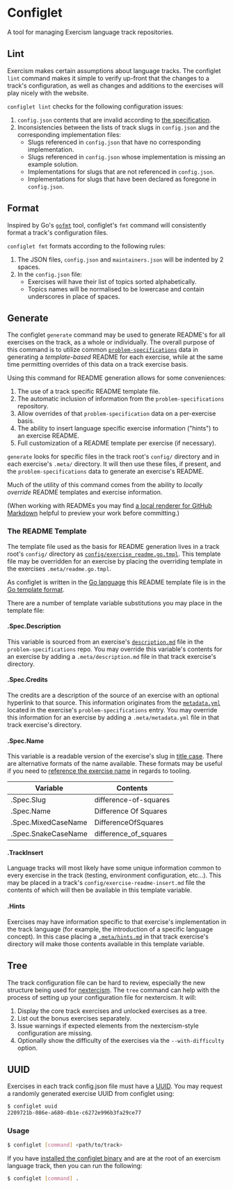 # Configlet

A tool for managing Exercism language track repositories.

## Lint

Exercism makes certain assumptions about language tracks. The configlet `lint` command makes it simple to verify up-front that the changes to a track's configuration, as well as changes and additions to the exercises will play nicely with the website.

`configlet lint` checks for the following configuration issues:

1. `config.json` contents that are invalid according to [the specification](https://github.com/exercism/problem-specifications/blob/master/CONTRIBUTING.md#track-configuration-file).
1. Inconsistencies between the lists of track slugs in `config.json` and the corresponding implementation files:
    * Slugs referenced in `config.json` that have no corresponding implementation.
    * Slugs referenced in `config.json` whose implementation is missing an example solution.
    * Implementations for slugs that are not referenced in `config.json`.
    * Implementations for slugs that have been declared as foregone in `config.json`.

## Format

Inspired by Go's [`gofmt`](https://blog.golang.org/go-fmt-your-code) tool, configlet's `fmt` command will consistently format a track's configuration files.

`configlet fmt` formats according to the following rules:

1. The JSON files, `config.json` and `maintainers.json` will be indented by 2 spaces.
1. In the `config.json` file:
    * Exercises will have their list of topics sorted alphabetically.
    * Topics names will be normalised to be lowercase and contain underscores in place of spaces.

## Generate

The configlet `generate` command may be used to generate README's for all exercises on the track, as a whole or individually. The overall purpose of this command is to utilize common [`problem-specifications`](https://github.com/exercism/problem-specifications) data in generating a *template-based* README for each exercise, while at the same time permitting overrides of this data on a track exercise basis.

Using this command for README generation allows for some conveniences:

1. The use of a track specific README template file.
1. The automatic inclusion of information from the `problem-specifications` repository.
1. Allow overrides of that `problem-specification` data on a per-exercise basis.
1. The ability to insert language specific exercise information ("hints") to an exercise README.
1. Full customization of a README template per exercise (if necessary).

`generate` looks for specific files in the track root's `config/` directory and in each exercise's `.meta/` directory. It will then use these files, if present, and the `problem-specifications` data to generate an exercise's README. 

Much of the utility of this command comes from the ability to *locally override* README templates and exercise information.

(When working with READMEs you may find [a local renderer for GitHub Markdown](https://github.com/joeyespo/grip) helpful to preview your work before committing.)

### The README Template

The template file used as the basis for README generation lives in a track root's `config/` directory as [`config/exercise_readme.go.tmpl`](https://github.com/exercism/lua/blob/master/config/exercise_readme.go.tmpl). This template file may be overridden for an exercise by placing the overriding template in the exercises `.meta/readme.go.tmpl`. 

As configlet is written in the [Go language](https://golang.org/) this README template file is in the [Go template format](https://golang.org/pkg/text/template/). 

There are a number of template variable substitutions you may place in the template file:

#### .Spec.Description

This variable is sourced from an exercise's [`description.md`](https://github.com/exercism/problem-specifications/blob/master/exercises/hamming/description.md) file in the `problem-specifications` repo. You may override this variable's contents for an exercise by adding a `.meta/description.md` file in that track exercise's directory.

#### .Spec.Credits

The credits are a description of the source of an exercise with an optional hyperlink to that source. This information originates from the [`metadata.yml`](https://github.com/exercism/problem-specifications/blob/master/exercises/hamming/metadata.yml) located in the exercise's `problem-specifications` entry. You may override this information for an exercise by adding a `.meta/metadata.yml` file in that track exercise's directory.

#### .Spec.Name

This variable is a readable version of the exercise's slug in [title case](https://golang.org/pkg/strings/#Title). There are alternative formats of the name available. These formats may be useful if you need to [reference the exercise name](https://github.com/exercism/groovy/blob/1ffee8ea0df4492b349e367ac9ba88f1124bc038/config/exercise_readme.go.tmpl#L13) in regards to tooling.

| Variable            | Contents
| --------            | --------
| .Spec.Slug          | difference-of-squares
| .Spec.Name          | Difference Of Squares
| .Spec.MixedCaseName | DifferenceOfSquares
| .Spec.SnakeCaseName | difference\_of\_squares

#### .TrackInsert

Language tracks will most likely have some unique information common to every exercise in the track (testing, environment configuration, etc...). This may be placed in a track's `config/exercise-readme-insert.md` file the contents of which will then be available in this template variable.

#### .Hints

Exercises may have information specific to that exercise's implementation in the track language (for example, the introduction of a specific language concept). In this case placing a [`.meta/hints.md`](https://github.com/exercism/go/blob/nextercism/exercises/leap/.meta/hints.md) in that track exercise's directory will make those contents available in this template variable.

## Tree

The track configuration file can be hard to review, especially the new structure being used for [nextercism](https://github.com/exercism/prototype). The `tree` command can help with the process of setting up your configuration file for nextercism. It will:

1. Display the core track exercises and unlocked exercises as a tree.
1. List out the bonus exercises separately.
1. Issue warnings if expected elements from the nextercism-style configuration are missing.
1. Optionally show the difficulty of the exercises via the `--with-difficulty` option.

## UUID

Exercises in each track config.json file must have a [UUID](https://en.wikipedia.org/wiki/Universally_unique_identifier). You may request a randomly generated exercise UUID from configlet using:

```bash
$ configlet uuid
2209721b-086e-a680-db1e-c6272e996b3fa29ce77
```

### Usage

```bash
$ configlet [command] <path/to/track>
```

If you have [installed the configlet binary](https://github.com/exercism/configlet/releases/latest)
and are at the root of an exercism language track, then you can run the following:

```bash
$ configlet [command] .
```

